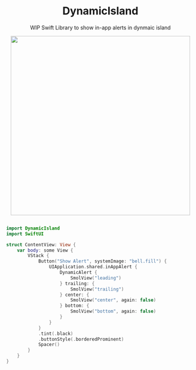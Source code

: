 

<div align="center">

# DynamicIsland
WIP Swift Library to show in-app alerts in dynmaic island

<img src="https://github.com/Aayush9029/DynamicIsland/assets/43297314/32b6f0f3-1f69-47a4-9fcf-5bc09cf91d77" width="480">

</div>


```swift

import DynamicIsland
import SwiftUI

struct ContentView: View {
    var body: some View {
        VStack {
            Button("Show Alert", systemImage: "bell.fill") {
                UIApplication.shared.inAppAlert {
                    DynamicAlert {
                        SmolView("leading")
                    } trailing: {
                        SmolView("trailing")
                    } center: {
                        SmolView("center", again: false)
                    } bottom: {
                        SmolView("bottom", again: false)
                    }
                }
            }
            .tint(.black)
            .buttonStyle(.borderedProminent)
            Spacer()
        }
    }
}
```
